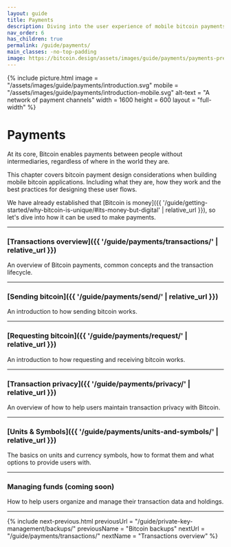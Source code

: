 ```yaml
---
layout: guide
title: Payments
description: Diving into the user experience of mobile bitcoin payments.
nav_order: 6
has_children: true
permalink: /guide/payments/
main_classes: -no-top-padding
image: https://bitcoin.design/assets/images/guide/payments/payments-preview.jpg
---
```


{% include picture.html
   image = "/assets/images/guide/payments/introduction.svg"
   mobile = "/assets/images/guide/payments/introduction-mobile.svg"
   alt-text = "A network of payment channels"
   width = 1600
   height = 600
   layout = "full-width"
%}

# Payments

At its core, Bitcoin enables payments between people without intermediaries, regardless of where in the world they are.

This chapter covers bitcoin payment design considerations when building mobile bitcoin applications. Including what they are, how they work and the best practices for designing these user flows.

We have already established that [Bitcoin is money]({{ '/guide/getting-started/why-bitcoin-is-unique/#its-money-but-digital' | relative_url }}), so let's dive into how it can be used to make payments.

---

### [Transactions overview]({{ '/guide/payments/transactions/' | relative_url }})

An overview of Bitcoin payments, common concepts and the transaction lifecycle.

---

### [Sending bitcoin]({{ '/guide/payments/send/' | relative_url }})

An introduction to how sending bitcoin works.

---

### [Requesting bitcoin]({{ '/guide/payments/request/' | relative_url }})

An introduction to how requesting and receiving bitcoin works.

---

### [Transaction privacy]({{ '/guide/payments/privacy/' | relative_url }})

An overview of how to help users maintain transaction privacy with Bitcoin.

---

### [Units & Symbols]({{ '/guide/payments/units-and-symbols/' | relative_url }})

The basics on units and currency symbols, how to format them and what options to provide users with.

---

### Managing funds (coming soon)

How to help users organize and manage their transaction data and holdings.

---

{% include next-previous.html
   previousUrl = "/guide/private-key-management/backups/"
   previousName = "Bitcoin backups"
   nextUrl = "/guide/payments/transactions/"
   nextName = "Transactions overview"
%}
